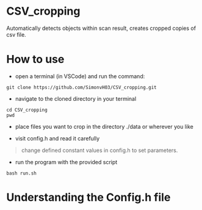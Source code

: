 # CSV_cropping
Automatically detects objects within scan result, creates cropped copies of csv file.

# How to use
- open a terminal (in VSCode) and run the command:
```
git clone https://github.com/SimonvH03/CSV_cropping.git
```
- navigate to the cloned directory in your terminal
```
cd CSV_cropping
pwd
```
- place files you want to crop in the directory ./data or wherever you like

- visit config.h and read it carefully
> change defined constant values in config.h to set parameters.

- run the program with the provided script
```
bash run.sh
```

# Understanding the Config.h file
